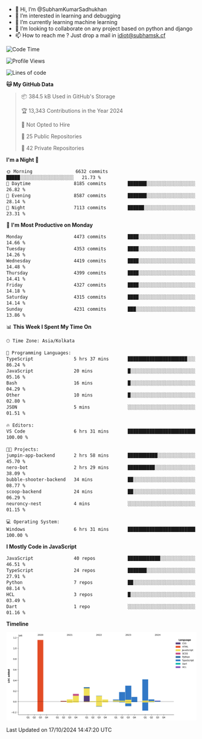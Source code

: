 - 👋 Hi, I’m @SubhamKumarSadhukhan
- 👀 I’m interested in learning and debugging
- 🌱 I’m currently learning machine learning
- 💞️ I’m looking to collaborate on any project based on python and django
- 📫 How to reach me ?
      Just drop a mail in idiot@subhamsk.cf

<!---
SubhamKumarSadhukhan/SubhamKumarSadhukhan is a ✨ special ✨ repository because its `README.md` (this file) appears on your GitHub profile.
You can click the Preview link to take a look at your changes.
--->


<!--START_SECTION:waka-->
![Code Time](http://img.shields.io/badge/Code%20Time-2%2C561%20hrs%2024%20mins-blue)

![Profile Views](http://img.shields.io/badge/Profile%20Views-0-blue)

![Lines of code](https://img.shields.io/badge/From%20Hello%20World%20I%27ve%20Written-2.8%20million%20lines%20of%20code-blue)

**🐱 My GitHub Data** 

> 📦 384.5 kB Used in GitHub's Storage 
 > 
> 🏆 13,343 Contributions in the Year 2024
 > 
> 🚫 Not Opted to Hire
 > 
> 📜 25 Public Repositories 
 > 
> 🔑 42 Private Repositories 
 > 
**I'm a Night 🦉** 

```text
🌞 Morning                6632 commits        █████░░░░░░░░░░░░░░░░░░░░   21.73 % 
🌆 Daytime                8185 commits        ███████░░░░░░░░░░░░░░░░░░   26.82 % 
🌃 Evening                8587 commits        ███████░░░░░░░░░░░░░░░░░░   28.14 % 
🌙 Night                  7113 commits        ██████░░░░░░░░░░░░░░░░░░░   23.31 % 
```
📅 **I'm Most Productive on Monday** 

```text
Monday                   4473 commits        ████░░░░░░░░░░░░░░░░░░░░░   14.66 % 
Tuesday                  4353 commits        ████░░░░░░░░░░░░░░░░░░░░░   14.26 % 
Wednesday                4419 commits        ████░░░░░░░░░░░░░░░░░░░░░   14.48 % 
Thursday                 4399 commits        ████░░░░░░░░░░░░░░░░░░░░░   14.41 % 
Friday                   4327 commits        ████░░░░░░░░░░░░░░░░░░░░░   14.18 % 
Saturday                 4315 commits        ████░░░░░░░░░░░░░░░░░░░░░   14.14 % 
Sunday                   4231 commits        ███░░░░░░░░░░░░░░░░░░░░░░   13.86 % 
```


📊 **This Week I Spent My Time On** 

```text
🕑︎ Time Zone: Asia/Kolkata

💬 Programming Languages: 
TypeScript               5 hrs 37 mins       ██████████████████████░░░   86.24 % 
JavaScript               20 mins             █░░░░░░░░░░░░░░░░░░░░░░░░   05.16 % 
Bash                     16 mins             █░░░░░░░░░░░░░░░░░░░░░░░░   04.29 % 
Other                    10 mins             █░░░░░░░░░░░░░░░░░░░░░░░░   02.80 % 
JSON                     5 mins              ░░░░░░░░░░░░░░░░░░░░░░░░░   01.51 % 

🔥 Editors: 
VS Code                  6 hrs 31 mins       █████████████████████████   100.00 % 

🐱‍💻 Projects: 
jumpin-app-backend       2 hrs 58 mins       ███████████░░░░░░░░░░░░░░   45.70 % 
nero-bot                 2 hrs 29 mins       ██████████░░░░░░░░░░░░░░░   38.09 % 
bubble-shooter-backend   34 mins             ██░░░░░░░░░░░░░░░░░░░░░░░   08.77 % 
scoop-backend            24 mins             ██░░░░░░░░░░░░░░░░░░░░░░░   06.29 % 
neuroncy-nest            4 mins              ░░░░░░░░░░░░░░░░░░░░░░░░░   01.15 % 

💻 Operating System: 
Windows                  6 hrs 31 mins       █████████████████████████   100.00 % 
```

**I Mostly Code in JavaScript** 

```text
JavaScript               40 repos            ████████████░░░░░░░░░░░░░   46.51 % 
TypeScript               24 repos            ███████░░░░░░░░░░░░░░░░░░   27.91 % 
Python                   7 repos             ██░░░░░░░░░░░░░░░░░░░░░░░   08.14 % 
HCL                      3 repos             █░░░░░░░░░░░░░░░░░░░░░░░░   03.49 % 
Dart                     1 repo              ░░░░░░░░░░░░░░░░░░░░░░░░░   01.16 % 
```



**Timeline**

![Lines of Code chart](https://raw.githubusercontent.com/SubhamKumarSadhukhan/SubhamKumarSadhukhan/main/assets/bar_graph.png)


 Last Updated on 17/10/2024 14:47:20 UTC
<!--END_SECTION:waka-->
